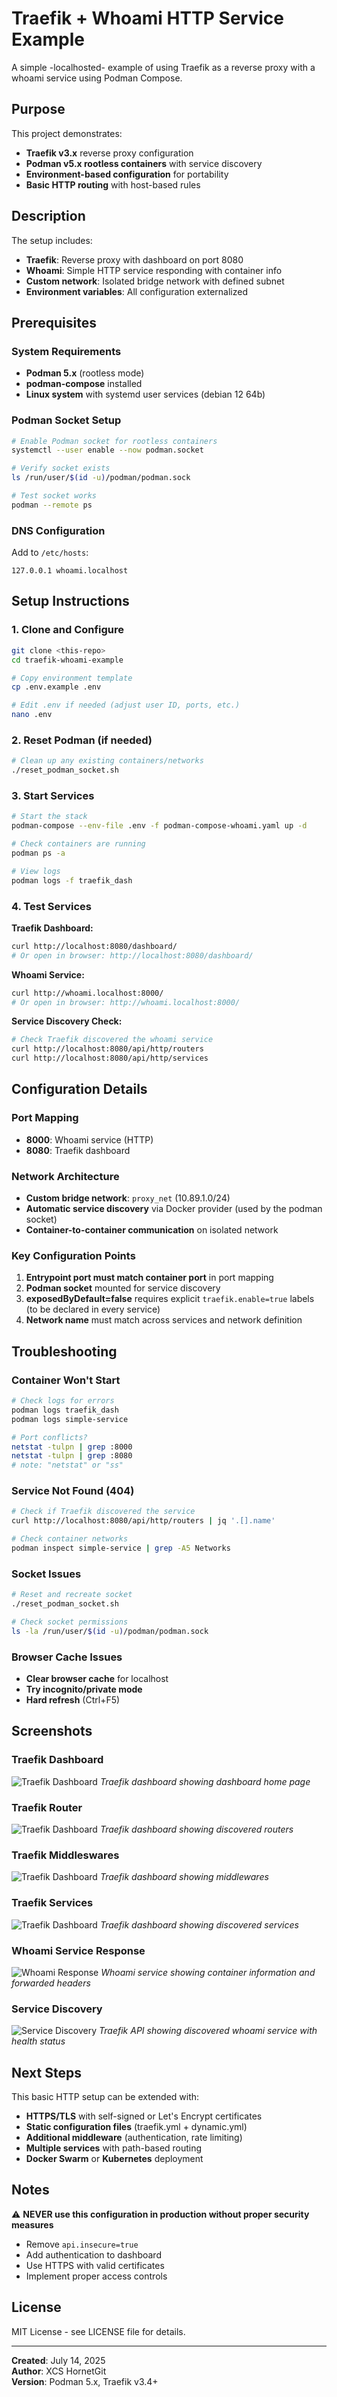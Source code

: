 # Traefik + Whoami HTTP Service Example

A simple -localhosted- example of using Traefik as a reverse proxy with a whoami service using Podman Compose.

## Purpose

This project demonstrates:
- **Traefik v3.x** reverse proxy configuration
- **Podman v5.x rootless containers** with service discovery
- **Environment-based configuration** for portability
- **Basic HTTP routing** with host-based rules

## Description

The setup includes:
- **Traefik**: Reverse proxy with dashboard on port 8080
- **Whoami**: Simple HTTP service responding with container info
- **Custom network**: Isolated bridge network with defined subnet
- **Environment variables**: All configuration externalized

## Prerequisites

### System Requirements
- **Podman 5.x** (rootless mode)
- **podman-compose** installed
- **Linux system** with systemd user services (debian 12 64b)

### Podman Socket Setup
```bash
# Enable Podman socket for rootless containers
systemctl --user enable --now podman.socket

# Verify socket exists
ls /run/user/$(id -u)/podman/podman.sock

# Test socket works
podman --remote ps
```

### DNS Configuration
Add to `/etc/hosts`:
```
127.0.0.1 whoami.localhost
```

## Setup Instructions

### 1. Clone and Configure
```bash
git clone <this-repo>
cd traefik-whoami-example

# Copy environment template
cp .env.example .env

# Edit .env if needed (adjust user ID, ports, etc.)
nano .env
```

### 2. Reset Podman (if needed)
```bash
# Clean up any existing containers/networks
./reset_podman_socket.sh
```

### 3. Start Services
```bash
# Start the stack
podman-compose --env-file .env -f podman-compose-whoami.yaml up -d

# Check containers are running
podman ps -a

# View logs
podman logs -f traefik_dash
```

### 4. Test Services

**Traefik Dashboard:**
```bash
curl http://localhost:8080/dashboard/
# Or open in browser: http://localhost:8080/dashboard/
```

**Whoami Service:**
```bash
curl http://whoami.localhost:8000/
# Or open in browser: http://whoami.localhost:8000/
```

**Service Discovery Check:**
```bash
# Check Traefik discovered the whoami service
curl http://localhost:8080/api/http/routers
curl http://localhost:8080/api/http/services
```

## Configuration Details

### Port Mapping
- **8000**: Whoami service (HTTP)
- **8080**: Traefik dashboard

### Network Architecture
- **Custom bridge network**: `proxy_net` (10.89.1.0/24)
- **Automatic service discovery** via Docker provider (used by the podman socket)
- **Container-to-container communication** on isolated network

### Key Configuration Points
1. **Entrypoint port must match container port** in port mapping
2. **Podman socket** mounted for service discovery
3. **exposedByDefault=false** requires explicit `traefik.enable=true` labels (to be declared in every service)
4. **Network name** must match across services and network definition

## Troubleshooting

### Container Won't Start
```bash
# Check logs for errors
podman logs traefik_dash
podman logs simple-service

# Port conflicts?
netstat -tulpn | grep :8000
netstat -tulpn | grep :8080
# note: "netstat" or "ss"
```

### Service Not Found (404)
```bash
# Check if Traefik discovered the service
curl http://localhost:8080/api/http/routers | jq '.[].name'

# Check container networks
podman inspect simple-service | grep -A5 Networks
```

### Socket Issues
```bash
# Reset and recreate socket
./reset_podman_socket.sh

# Check socket permissions
ls -la /run/user/$(id -u)/podman/podman.sock
```

### Browser Cache Issues
- **Clear browser cache** for localhost
- **Try incognito/private mode**
- **Hard refresh** (Ctrl+F5)

## Screenshots

### Traefik Dashboard
![Traefik Dashboard](screenshots/traefik_dashboard.png)
*Traefik dashboard showing dashboard home page*

### Traefik Router
![Traefik Dashboard](screenshots/traefik_routers.png)
*Traefik dashboard showing discovered routers*

### Traefik Middleswares
![Traefik Dashboard](screenshots/traefik_middlewares.png)
*Traefik dashboard showing middlewares*

### Traefik Services
![Traefik Dashboard](screenshots/traefik_services.png)
*Traefik dashboard showing discovered services*

### Whoami Service Response
![Whoami Response](screenshots/api.png)
*Whoami service showing container information and forwarded headers*

### Service Discovery
![Service Discovery](screenshots/whoami.png)
*Traefik API showing discovered whoami service with health status*

## Next Steps

This basic HTTP setup can be extended with:
- **HTTPS/TLS** with self-signed or Let's Encrypt certificates
- **Static configuration files** (traefik.yml + dynamic.yml)
- **Additional middleware** (authentication, rate limiting)
- **Multiple services** with path-based routing
- **Docker Swarm** or **Kubernetes** deployment

## Notes

⚠️ **NEVER use this configuration in production without proper security measures**
- Remove `api.insecure=true`
- Add authentication to dashboard
- Use HTTPS with valid certificates
- Implement proper access controls

## License

MIT License - see LICENSE file for details.

---

**Created**: July 14, 2025  
**Author**: XCS HornetGit  
**Version**: Podman 5.x, Traefik v3.4+